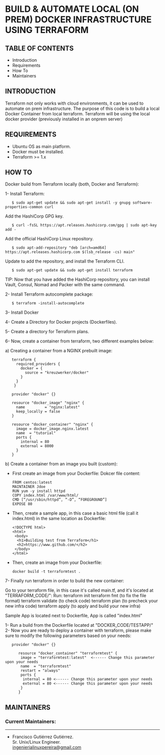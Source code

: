 # BUILD & AUTOMATE LOCAL (ON PREM) DOCKER INFRASTRUCTURE USING TERRAFORM


## TABLE OF CONTENTS

* Introduction
* Requirements
* How To
* Maintainers


## INTRODUCTION

Terraform not only works with cloud environments, it can be used to automate on prem infrastructure.
The purpose of this code is to build a local Docker Container from local terraform.
Terraform will be using the local docker provider (previously installed in an onprem server)


## REQUIREMENTS

- Ubuntu OS as main platform.
- Docker must be installed.
- Terraform >= 1.x


## HOW TO

Docker build from Terraform locally (both, Docker and Terraform):

1- Install Terraform: 

       $ sudo apt-get update && sudo apt-get install -y gnupg software-properties-common curl

   Add the HashiCorp GPG key.  
   
       $ curl -fsSL https://apt.releases.hashicorp.com/gpg | sudo apt-key add -

   Add the official HashiCorp Linux repository. 
   
       $ sudo apt-add-repository "deb [arch=amd64] https://apt.releases.hashicorp.com $(lsb_release -cs) main"

   Update to add the repository, and install the Terraform CLI.  
   
       $ sudo apt-get update && sudo apt-get install terraform

   TIP: Now that you have added the HashiCorp repository, you can install Vault, Consul, Nomad and Packer with the same command.  

2- Install Terraform autocomplete package: 

       $ terraform -install-autocomplete  

3- Install Docker  

4- Create a Directory for Docker projects (Dockerfiles).  

5- Create a directory for Terraform plans.  

6- Now, create a container from terraform, two different examples below:  
 
a) Creating a container from a NGINX prebuilt image:  

       terraform {
         required_providers {
           docker = {
             source = "kreuzwerker/docker"
           }
         }
        }

       provider "docker" {}

       resource "docker_image" "nginx" {
         name         = "nginx:latest"
         keep_locally = false
       }

       resource "docker_container" "nginx" {
         image = docker_image.nginx.latest
         name  = "tutorial"
         ports {
           internal = 80
           external = 8000
         }
       }

b) Create a container from an image you built (custom):

   - First create an image from your Dockerfile:
     Dokcer file content:

         FROM centos:latest
         MAINTAINER Jdoe
         RUN yum -y install httpd
         COPY index.html /var/www/html/
         CMD [“/usr/sbin/httpd”, “-D”, “FOREGROUND”]
         EXPOSE 80
  
   - Then, create a sample app, in this case a basic html file (call it index.html) in the same location as Dockerfile:
 
         <!DOCTYPE html>
         <html>
          <body>
           <h1>Building test from Terraform</h1>
           <h2>https://www.github.com/</h2>
          </body>
         </html>

   - Then, create an image from your Dockerfile:
   
         docker build -t terraformtest .

7- Finally run terraform in order to build the new container:

   Go to your terraform file, in this case it's called main.tf,
   and it's located at "TERRAFORM_CODE/":
   Run: terraform init
        terraform fmt (to fix the file format)
        terraform validate (to check code)
        terraform plan (to precheck your new infra code)
        terraform apply (to apply and build your new infra)

   Sample App is located next to Dockerfile, App is called "index.html"

   1- Run a build from the Dockerfile located at "DOCKER_CODE/TESTAPP/"  
   2- Now you are ready to deploy a container with terraform, please make sure to modify
      the following parameters based on your needs:  


       provider "docker" {}

          resource "docker_container" "terraformtest" {
           image = "terraformtest:latest"  <------ Change this parameter upon your needs
           name  = "terraformtest"
           restart = "always"
           ports {
            internal = 80 <------ Change this parameter upon your needs
            external = 80 <------ Change this parameter upon your needs
           }
          }


## MAINTAINERS

### Current Maintainers:
--------------------
 * Francisco Gutiérrez Gutiérrez.  
   Sr. Unix/Linux Engineer.  
   ingenierialinuxpereira@gmail.com

